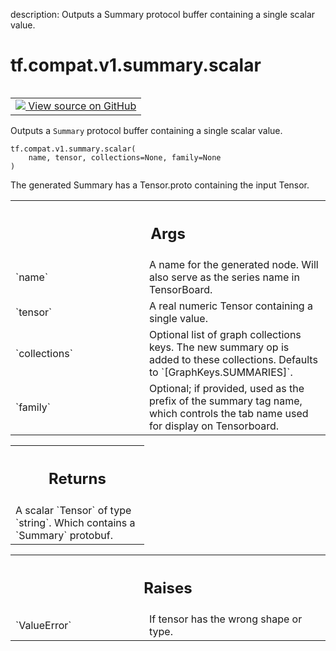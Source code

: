description: Outputs a Summary protocol buffer containing a single scalar value.

<div itemscope itemtype="http://developers.google.com/ReferenceObject">
<meta itemprop="name" content="tf.compat.v1.summary.scalar" />
<meta itemprop="path" content="Stable" />
</div>

# tf.compat.v1.summary.scalar

<!-- Insert buttons and diff -->

<table class="tfo-notebook-buttons tfo-api nocontent" align="left">
<td>
  <a target="_blank" href="https://github.com/tensorflow/tensorflow/blob/r2.4/tensorflow/python/summary/summary.py#L57-L84">
    <img src="https://www.tensorflow.org/images/GitHub-Mark-32px.png" />
    View source on GitHub
  </a>
</td>
</table>



Outputs a `Summary` protocol buffer containing a single scalar value.

<pre class="devsite-click-to-copy prettyprint lang-py tfo-signature-link">
<code>tf.compat.v1.summary.scalar(
    name, tensor, collections=None, family=None
)
</code></pre>



<!-- Placeholder for "Used in" -->

The generated Summary has a Tensor.proto containing the input Tensor.

<!-- Tabular view -->
 <table class="responsive fixed orange">
<colgroup><col width="214px"><col></colgroup>
<tr><th colspan="2"><h2 class="add-link">Args</h2></th></tr>

<tr>
<td>
`name`
</td>
<td>
A name for the generated node. Will also serve as the series name in
TensorBoard.
</td>
</tr><tr>
<td>
`tensor`
</td>
<td>
A real numeric Tensor containing a single value.
</td>
</tr><tr>
<td>
`collections`
</td>
<td>
Optional list of graph collections keys. The new summary op is
added to these collections. Defaults to `[GraphKeys.SUMMARIES]`.
</td>
</tr><tr>
<td>
`family`
</td>
<td>
Optional; if provided, used as the prefix of the summary tag name,
which controls the tab name used for display on Tensorboard.
</td>
</tr>
</table>



<!-- Tabular view -->
 <table class="responsive fixed orange">
<colgroup><col width="214px"><col></colgroup>
<tr><th colspan="2"><h2 class="add-link">Returns</h2></th></tr>
<tr class="alt">
<td colspan="2">
A scalar `Tensor` of type `string`. Which contains a `Summary` protobuf.
</td>
</tr>

</table>



<!-- Tabular view -->
 <table class="responsive fixed orange">
<colgroup><col width="214px"><col></colgroup>
<tr><th colspan="2"><h2 class="add-link">Raises</h2></th></tr>

<tr>
<td>
`ValueError`
</td>
<td>
If tensor has the wrong shape or type.
</td>
</tr>
</table>

